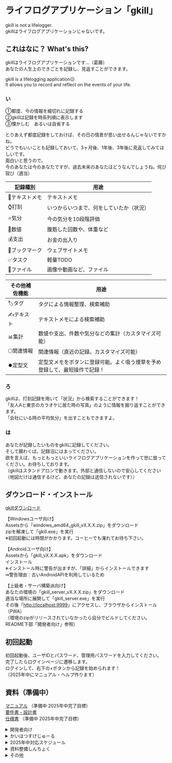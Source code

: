 # ライフログアプリケーション「gkill」
gkill is not a lifelogger.  
gkillはライフログアプリケーションじゃないです。  

## これはなに？ What's this?  
gkillはライフログアプリケーションです...（葛藤）   
あなたの人生上のできごとを記録し、見返すことができます。  

gkill is a lifelogging application😖  
It allows you to record and reflect on the events of your life.

### い
①都度、今の情報を細切れに記録する  
②gkillは記録を時系列順に表示します  
③懐かしむ　あるいは自省する  

とりあえず都度記録をしておけば、その日の情景が思い出せるんじゃないですかね。  
どうでもいいことも記録しておいて、3ヶ月後、1年後、3年後に見返してみてほしいです。  
面白いと思うので。  
今のあなたは今のあなたですが、過去未来のあなたはどうなんでしょうね。侘び寂び（適当）  

| 記録種別      | 用途                                     |
| ------------- | ---------------------------------------- |
| 📝テキストメモ | テキストメモ                             |
| ⌚打刻         | いつからいつまで、何をしていたか（状況） |
| ⭐️気分         | 今の気分を10段階評価                     |
| 🔢数値         | 腹筋した回数や、体重など                 |
| 💰️支出         | お金の出入り                             |
| 🔗ブックマーク | ウェブサイトメモ                         |
| ✅️タスク       | 軽量TODO                                 |
| 📁ファイル     | 画像や動画など、ファイル                 |

| その他補佐機能 | 用途                                                                       |
| -------------- | -------------------------------------------------------------------------- |
| 🏷️タグ          | タグによる情報整理、検索補助                                               |
| ✍テキスト      | テキストメモによる検索補助                                                 |
| 📊集計          | 数値や支出、件数や気分などの集計（カスタマイズ可能）                       |
| 🌕️関連情報      | 関連情報（直近の記録。カスタマイズ可能）                                   |
| ⏺️定型文        | 定型文メモをボタンに登録可能。よく吸う煙草を予め登録して、最短操作で記録！ |

### ろ  
gkillは、打刻記録を用いて「状況」から検索することができます！  
「友人Aと東京のカラオケに居た時の写真」のように情報を掘り返すことができます。  
「会社にいる時の平均気分」を出すこともできますよ。  

### は  
あなたが記録したいものをgkillに記録してください。  
そして願わくば。記録沼にはまってください。  
欲を言えば、もっともっといいライフログアプリケーションを作って世に放ってください。お待ちしております。  
（gkillはスタンドアロンで動きます。外部と通信しないので安心してください（地図だけは通信するけど、あなたの記録は送信されないです））  

## ダウンロード・インストール
[gkillダウンロード](https://github.com/mt3hr/gkill/releases/latest)  

【Windowsユーザ向け】  
Assetsから「windows_amd64_gkill_vX.X.X.zip」をダウンロード  
zipを解凍して「gkill.exe」を実行  
※初回起動には時間がかかります。コーヒーでも淹れてお待ち下さい。  

【Androidユーザ向け】  
Assetsから「gkill_vX.X.X.apk」をダウンロード  
インストール  
※インストール時に警告が出ますが、「詳細」からインストールできます  
⇛警告理由：古いAndroidAPIを利用しているため  

【上級者・サーバ構築派向け】  
あなたの環境の「gkill_server_vX.X.X.zip」をダウンロード  
適当な場所に展開して「gkill_server.exe」を実行  
その後「[http://localhost:9999](http://localhost:9999)」にアクセスし、ブラウザからインストール（PWA）  
（環境のzipがリリースされていなかったら自分でビルドしてください。README下部「開発者向け」参照）  

## 初回起動  
初回起動後、ユーザIDとパスワード、管理用パスワードを入力してください。  
完了したらログインページに遷移します。  
ログインして、右下の+ボタンから記録を始められます！  
（2025年中にマニュアル・ヘルプ作ります）  

## 資料（準備中）
[マニュアル](.) （準備中 2025年中完了目標）  
[要件書・設計書](https://github.com/mt3hr/gkill/tree/main/documents)  
[仕様書](.) （準備中 2025年中完了目標）  

<details>
<summary>開発者向け</summary>

### 開発環境

### セットアップ
1. Golang バージョン1.22.4の開発環境を用意する  
2. Cコンパイラを用意する（cgo使用のため）  
3. Node.js バージョン20.15.1の開発環境を用意する  
4. 以下のコマンドを実行する  
```
npm i
```

### ビルド・インストール

```
npm run go_mod
npm run install_server
```
</details>

<details>
<summary>かいはつすけじゅーる</summary>
【開発フェーズ】（2025-02-01 リスケ）  

100% 2024-07-18 対応完了 01.計画準備  

100% 2024-08-15 対応完了 02.全体設計  

100% 2025-02-02 対応完了 03.実装  

100% 2025-02-16 対応完了 04.全体テスト  

100% 2025-02-28 対応完了 05.トライアルテスト フィードバック対応  

100% 2025-03-01 完了目標 06.リリース  
[gkillダウンロード](https://github.com/mt3hr/gkill/releases/latest)  

</details>

<details>
<summary>2025年中対応スケジュール</summary>
【保守性向上フェーズ】  

100% 2025-05-17 対応完了 機能追加実装  

000% 2025-06-08 完了目標 ソース保守性向上対応  

000% 2025-06-16 完了目標 v1.1.0リリース  

000% 2025-08-16 完了目標 マニュアル用サンプルデータ取得  

000% 2025-10-05 完了目標 マニュアル&ヘルプ同梱版リリース  

</details>

<details>
<summary>資料整備しんちょく</summary>
【資料整備フェーズ】  

000% A-1 画面遷移仕様図  

000% A-2 ユースケース仕様書  

000% B-1 ER仕様図  

000% C-1 詳細クラス仕様書  

000% C-2 主要プログラム仕様説明書  

000% D-1 サンプルデータ  

000% D-2 ユーザマニュアル  

000% E-1 README  

</details>
<details>
<summary>その他</summary>
<h3>gkill_server利用のすすめ</h3>
もし分かるなら、「gkill」ではなく「gkill_server」を使うのが望ましいです。  
「gkill_server」以外では、PWA依存の一部機能の動作を保証しません。  
通知の確実性、キャッシュ制御やアプリ起動時間短縮など、様々なメリットがあります。  
ぜひ「gkill_server」の利用を検討してください。  

デスクトップ：gkill_serverをタスクスケジューラやcronに登録、お好みのブラウザからインストール（PWA）  
Android：termux上でgkill_serverを起動、GoogleChromeからインストール（PWA）  

<h3>通知機能の動作について</h3>
通知機能は環境に依存します。  
ざっくりの時間でしか通知されないことがありますのでご承知おきください  

</details>